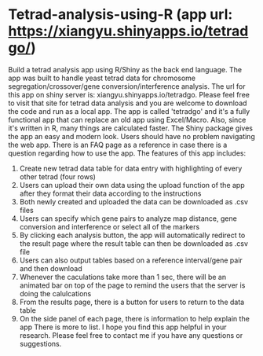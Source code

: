 # Tetrad-analysis-using-R (app url: https://xiangyu.shinyapps.io/tetradgo/)
Build a tetrad analysis app using R/Shiny as the back end language.
The app was built to handle yeast tetrad data for chromosome segregation/crossover/gene conversion/interference analysis. The url for this app on shiny server is: xiangyu.shinyapps.io/tetradgo. Please feel free to visit that site for tetrad data analysis and you are welcome to download the code and run as a local app.
The app is called 'tetradgo' and it's a fully functional app that can replace an old app using Excel/Macro. Also, since it's written in R, many things are calculated faster. The Shiny package gives the app an easy and modern look. Users should have no problem navigating the web app. There is an FAQ page as a reference in case there is a question regarding how to use the app. 
The features of this app includes:
1. Create new tetrad data table for data entry with highlighting of every other tetrad (four rows)
2. Users can upload their own data using the upload function of the app after they format their data according to the instructions
3. Both newly created and uploaded the data can be downloaded as .csv files
4. Users can specify which gene pairs to analyze map distance, gene conversion and interference or select all of the markers
5. By clicking each analysis button, the app will automatically redirect to the result page where the result table can then be downloaded as .csv file
6. Users can also output tables based on a reference interval/gene pair and then download
7. Whenever the caculations take more than 1 sec, there will be an animated bar on top of the page to remind the users that the server is doing the calulcations
8. From the results page, there is a button for users to return to the data table
9. On the side panel of each page, there is information to help explain the app
There is more to list.
I hope you find this app helpful in your research. Please feel free to contact me if you have any questions or suggestions.
